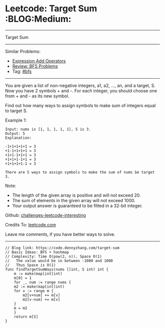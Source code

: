 
# Leetcode: Target Sum     :BLOG:Medium:

---

Target Sum  

---

Similar Problems:  

-   [Expression Add Operators](https://code.dennyzhang.com/expression-add-operators)
-   [Review: BFS Problems](https://code.dennyzhang.com/review-bfs)
-   Tag: [#bfs](https://code.dennyzhang.com/tag/bfs)

---

You are given a list of non-negative integers, a1, a2, &#x2026;, an, and a target, S. Now you have 2 symbols + and -. For each integer, you should choose one from + and - as its new symbol.  

Find out how many ways to assign symbols to make sum of integers equal to target S.  

Example 1:  

    Input: nums is [1, 1, 1, 1, 1], S is 3. 
    Output: 5
    Explanation: 
    
    -1+1+1+1+1 = 3
    +1-1+1+1+1 = 3
    +1+1-1+1+1 = 3
    +1+1+1-1+1 = 3
    +1+1+1+1-1 = 3
    
    There are 5 ways to assign symbols to make the sum of nums be target 3.

Note:  

-   The length of the given array is positive and will not exceed 20.
-   The sum of elements in the given array will not exceed 1000.
-   Your output answer is guaranteed to be fitted in a 32-bit integer.

Github: [challenges-leetcode-interesting](https://github.com/DennyZhang/challenges-leetcode-interesting/tree/master/problems/target-sum)  

Credits To: [leetcode.com](https://leetcode.com/problems/target-sum/description/)  

Leave me comments, if you have better ways to solve.  

---

    // Blog link: https://code.dennyzhang.com/target-sum
    // Basic Ideas: BFS + hashmap
    // Complexity: Time O(pow(2, n)), Space O(1)
    //   The value would be in between -1000 and 1000
    //   Thus Space is O(1)
    func findTargetSumWays(nums []int, S int) int {
        m := make(map[int]int)
        m[0] = 1
        for _, num := range nums {
    	m2 := make(map[int]int)
    	for v := range m {
    	    m2[v+num] += m[v]
    	    m2[v-num] += m[v]
    	}
    	m = m2
        }
        return m[S]
    }

